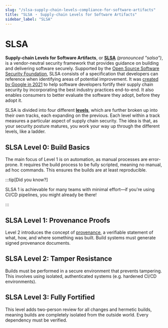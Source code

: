 ```yaml
---
slug: "/slsa-supply-chain-levels-compliance-for-software-artifacts"
title: "SLSA ・ Supply-chain Levels for Software Artifacts"
sidebar_label: "SLSA"
---
```


# SLSA

**Supply-chain Levels for Software Artifacts**, or **[SLSA](https://slsa.dev/)** _(pronounced "salsa")_, is a vendor-neutral security framework that provides guidance on building and delivering software securely. Supported by the [Open Source Software Security Foundation](https://openssf.org/), SLSA consists of a specification that developers can reference when identifying areas of potential improvement. It was [created by Google in 2021](https://security.googleblog.com/2021/06/introducing-slsa-end-to-end-framework.html) to help software developers fortify their supply chain security by incorporating the best industry practices end-to-end. It also enables consumers to better evaluate the software they adopt, before they adopt it.

SLSA is divided into four different **[levels](https://slsa.dev/spec/v1.0/levels)**, which are further broken up into their own tracks, each expanding on the previous. Each level within a track measures a particular aspect of supply chain security. The idea is that, as your security posture matures, you work your way up through the different levels, like a ladder.

## SLSA Level 0: Build Basics

The main focus of Level 1 is on automation, as manual processes are error-prone. It requires the build process to be fully scripted, meaning no manual, ad hoc commands. This ensures the builds are at least reproducible.

:::tip[Did you know?]

SLSA 1 is achievable for many teams with minimal effort—if you're using CI/CD pipelines, you might already be there!

:::

## SLSA Level 1: Provenance Proofs

Level 2 introduces the concept of [provenance](/what-is-software-provenance-and-why-is-it-important-for-security), a verifiable statement of what, how, and where something was built. Build systems must generate signed provenance documents.

## SLSA Level 2: Tamper Resistance

Builds must be performed in a secure environment that prevents tampering. This involves using isolated, authenticated systems (e.g. hardened CI/CD environments).

## SLSA Level 3: Fully Fortified

This level adds two-person review for all changes and hermetic builds, meaning builds are completely isolated from the outside world. Every dependency must be verified.

